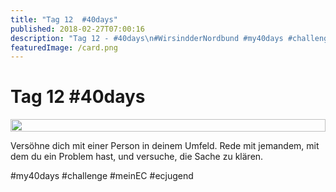 ```yaml
---
title: "Tag 12  #40days"
published: 2018-02-27T07:00:16
description: "Tag 12 - #40days\n#WirsindderNordbund #my40days #challenge #meinEC #ecjugend"
featuredImage: /card.png
---
```


# Tag 12  #40days

<div style="display: grid; grid-template-columns: repeat(1, 1fr); grid-gap: 5px;">
<img src="/old/40DAYS_02-27_IN-tag-12.jpg" alt width="100%">
</div>

Versöhne dich mit einer Person in deinem Umfeld. Rede mit jemandem, mit dem du ein Problem hast, und versuche, die Sache zu klären.

#my40days #challenge #meinEC #ecjugend